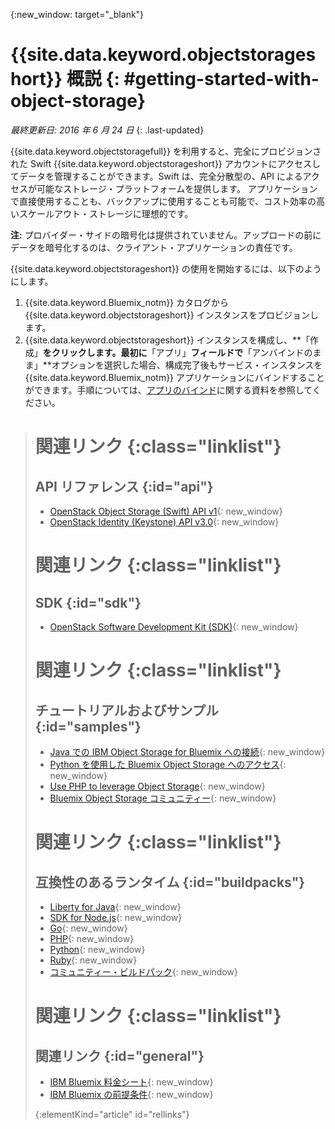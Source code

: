 ﻿{:new_window: target="_blank"}

# {{site.data.keyword.objectstorageshort}} 概説 {: #getting-started-with-object-storage} 

*最終更新日: 2016 年 6 月 24 日*
{: .last-updated}

{{site.data.keyword.objectstoragefull}} を利用すると、完全にプロビジョンされた Swift {{site.data.keyword.objectstorageshort}} アカウントにアクセスしてデータを管理することができます。Swift は、完全分散型の、API によるアクセスが可能なストレージ・プラットフォームを提供します。
アプリケーションで直接使用することも、バックアップに使用することも可能で、コスト効率の高いスケールアウト・ストレージに理想的です。

**注:** プロバイダー・サイドの暗号化は提供されていません。アップロードの前にデータを暗号化するのは、クライアント・アプリケーションの責任です。


{{site.data.keyword.objectstorageshort}} の使用を開始するには、以下のようにします。

1.	{{site.data.keyword.Bluemix_notm}} カタログから {{site.data.keyword.objectstorageshort}} インスタンスをプロビジョンします。
2.	{{site.data.keyword.objectstorageshort}} インスタンスを構成し、**「作成」**をクリックします。最初に**「アプリ」**フィールドで**「アンバインドのまま」**オプションを選択した場合、構成完了後もサービス・インスタンスを {{site.data.keyword.Bluemix_notm}} アプリケーションにバインドすることができます。手順については、[アプリのバインド](https://console.ng.bluemix.net/docs/services/ObjectStorage/objectstorge_usingobjectstorage.html#using-object-storage-from-bluemix-app)に関する資料を参照してください。


># 関連リンク {:class="linklist"}
>## API リファレンス {:id="api"}
>* [OpenStack Object Storage (Swift) API v1](http://developer.openstack.org/api-ref-objectstorage-v1.html){: new_window}
>* [OpenStack Identity (Keystone) API v3.0](http://developer.openstack.org/api-ref-identity-v3.html){: new_window}
>
># 関連リンク {:class="linklist"}
>## SDK {:id="sdk"}
>* [OpenStack Software Development Kit (SDK)](https://wiki.openstack.org/wiki/SDKs){: new_window}
>
># 関連リンク {:class="linklist"}
>## チュートリアルおよびサンプル {:id="samples"}
>* [Java での IBM Object Storage for Bluemix への接続](https://developer.ibm.com/recipes/tutorials/connecting-to-ibm-object-storage-for-bluemix-with-java/){: new_window}
>* [Python を使用した Bluemix Object Storage へのアクセス](https://developer.ibm.com/recipes/tutorials/use-python-to-access-your-bluemix-object-storage/){: new_window}
>* [Use PHP to leverage Object Storage](https://developer.ibm.com/recipes/tutorials/use-php-to-leverage-object-storage-for-bluemix/){: new_window}
>* [Bluemix Object Storage コミュニティー](https://www.ibm.com/developerworks/community/groups/service/html/communityoverview?communityUuid=1b48459f-4091-43cb-bca4-37863606d989){: new_window}
>
># 関連リンク {:class="linklist"}
>## 互換性のあるランタイム {:id="buildpacks"}
>* [Liberty for Java](https://www.ng.bluemix.net/docs/runtimes/liberty/index.html){: new_window}
>* [SDK for Node.js](https://www.ng.bluemix.net/docs/runtimes/nodejs/index.html){: new_window}
>* [Go](https://www.ng.bluemix.net/docs/runtimes/go/index.html){: new_window}
>* [PHP](https://www.ng.bluemix.net/docs/runtimes/php/index.html){: new_window}
>* [Python](https://www.ng.bluemix.net/docs/runtimes/python/index.html){: new_window}
>* [Ruby](https://www.ng.bluemix.net/docs/runtimes/ruby/index.html){: new_window}
>* [コミュニティー・ビルドパック](https://www.ng.bluemix.net/docs/starters/byob.html){: new_window}
>
># 関連リンク {:class="linklist"}
>## 関連リンク {:id="general"}
>* [IBM Bluemix 料金シート](https://www.ng.bluemix.net/#/pricing){: new_window}
>* [IBM Bluemix の前提条件](https://developer.ibm.com/bluemix/support/#prereqs){: new_window}
>
>{:elementKind="article" id="rellinks"}
